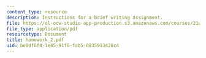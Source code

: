 ```yaml
---
content_type: resource
description: Instructions for a brief writing assignment.
file: https://ol-ocw-studio-app-production.s3.amazonaws.com/courses/21w-730-2-the-creative-spark-fall-2004/be0df6f41e4591f6fab56835913426c4_homework_2.pdf
file_type: application/pdf
resourcetype: Document
title: homework_2.pdf
uid: be0df6f4-1e45-91f6-fab5-6835913426c4
---
```

